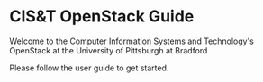 # CIS&T OpenStack Guide

Welcome to the Computer Information Systems and Technology's OpenStack at the University of Pittsburgh at Bradford

Please follow the user guide to get started. 
